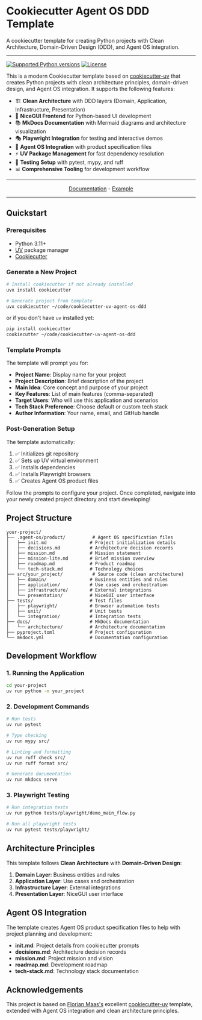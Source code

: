 # Cookiecutter Agent OS DDD Template

A cookiecutter template for creating Python projects with Clean Architecture, Domain-Driven Design (DDD), and Agent OS integration.

---

[![Supported Python versions](https://img.shields.io/badge/python-3.11_%7C_3.12_%7C_3.13-blue?labelColor=grey&color=blue)](#)
[![License](https://img.shields.io/badge/license-MIT-blue)](#)

This is a modern Cookiecutter template based on [cookiecutter-uv](https://github.com/fpgmaas/cookiecutter-uv) that creates Python projects with clean architecture principles, domain-driven design, and Agent OS integration. It supports the following features:

- 🏗️ **Clean Architecture** with DDD layers (Domain, Application, Infrastructure, Presentation)
- 🎨 **NiceGUI Frontend** for Python-based UI development
- 📚 **MkDocs Documentation** with Mermaid diagrams and architecture visualization
- 🎭 **Playwright Integration** for testing and interactive demos
- 🤖 **Agent OS Integration** with product specification files
- ⚡ **UV Package Management** for fast dependency resolution
- 🧪 **Testing Setup** with pytest, mypy, and ruff
- 📊 **Comprehensive Tooling** for development workflow

---

<p align="center">
  <a href="https://fpgmaas.github.io/cookiecutter-uv/">Documentation</a> - <a href="https://github.com/fpgmaas/cookiecutter-uv-example">Example</a>
</p>

---

## Quickstart

### Prerequisites

- Python 3.11+
- [UV](https://docs.astral.sh/uv/) package manager
- [Cookiecutter](https://cookiecutter.readthedocs.io/)

### Generate a New Project

```bash
# Install cookiecutter if not already installed
uvx install cookiecutter

# Generate project from template
uvx cookiecutter ~/code/cookiecutter-uv-agent-os-ddd
```

or if you don't have `uv` installed yet:

```bash
pip install cookiecutter
cookiecutter ~/code/cookiecutter-uv-agent-os-ddd
```

### Template Prompts

The template will prompt you for:

- **Project Name**: Display name for your project
- **Project Description**: Brief description of the project
- **Main Idea**: Core concept and purpose of your project
- **Key Features**: List of main features (comma-separated)
- **Target Users**: Who will use this application and scenarios
- **Tech Stack Preference**: Choose default or custom tech stack
- **Author Information**: Your name, email, and GitHub handle

### Post-Generation Setup

The template automatically:

1. ✅ Initializes git repository
2. ✅ Sets up UV virtual environment
3. ✅ Installs dependencies
4. ✅ Installs Playwright browsers
5. ✅ Creates Agent OS product files

Follow the prompts to configure your project. Once completed, navigate into your newly created project directory and start developing!

## Project Structure

```
your-project/
├── .agent-os/product/          # Agent OS specification files
│   ├── init.md                # Project initialization details
│   ├── decisions.md           # Architecture decision records
│   ├── mission.md             # Mission statement
│   ├── mission-lite.md        # Brief mission overview
│   ├── roadmap.md             # Product roadmap
│   └── tech-stack.md          # Technology choices
├── src/your_project/           # Source code (clean architecture)
│   ├── domain/                # Business entities and rules
│   ├── application/           # Use cases and orchestration
│   ├── infrastructure/        # External integrations
│   └── presentation/          # NiceGUI user interface
├── tests/                     # Test files
│   ├── playwright/            # Browser automation tests
│   ├── unit/                  # Unit tests
│   └── integration/           # Integration tests
├── docs/                      # MkDocs documentation
│   └── architecture/          # Architecture documentation
├── pyproject.toml             # Project configuration
└── mkdocs.yml                 # Documentation configuration
```

## Development Workflow

### 1. Running the Application

```bash
cd your-project
uv run python -m your_project
```

### 2. Development Commands

```bash
# Run tests
uv run pytest

# Type checking
uv run mypy src/

# Linting and formatting
uv run ruff check src/
uv run ruff format src/

# Generate documentation
uv run mkdocs serve
```

### 3. Playwright Testing

```bash
# Run integration tests
uv run python tests/playwright/demo_main_flow.py

# Run all playwright tests
uv run pytest tests/playwright/
```

## Architecture Principles

This template follows **Clean Architecture** with **Domain-Driven Design**:

1. **Domain Layer**: Business entities and rules
2. **Application Layer**: Use cases and orchestration
3. **Infrastructure Layer**: External integrations
4. **Presentation Layer**: NiceGUI user interface

## Agent OS Integration

The template creates Agent OS product specification files to help with project planning and development:

- **init.md**: Project details from cookiecutter prompts
- **decisions.md**: Architecture decision records
- **mission.md**: Project mission and vision
- **roadmap.md**: Development roadmap
- **tech-stack.md**: Technology stack documentation

## Acknowledgements

This project is based on [Florian Maas's](https://github.com/fpgmaas) excellent [cookiecutter-uv](https://github.com/fpgmaas/cookiecutter-uv) template, extended with Agent OS integration and clean architecture principles.
